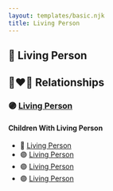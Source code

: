 ```yaml
---
layout: templates/basic.njk
title: Living Person
---
```

## 🔵 Living Person


## 👩‍❤️‍👨 Relationships

### 🟣 [Living Person](/people/9/91180844)

#### Children With Living Person
* 🔵 [Living Person](/people/3/315988)
* 🟣 [Living Person](/people/3/3566860)
* 🟣 [Living Person](/people/1/17102831)
* 🟣 [Living Person](/people/3/38033421)
